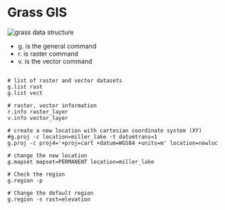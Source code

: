 # Grass GIS

![grass data structure](https://github.com/iamtekson/GLOF-simulation/assets/39838116/b5d0bfa3-dccb-430e-9d25-796571ecc606)

* g. is the general command
* r. is raster command
* v. is the vector command

```shell

# list of raster and vector datasets
g.list rast
g.list vect

# raster, vector information
r.info raster_layer
v.info vector_layer

# create a new location with cartesian coordinate system (XY)
#g.proj -c location=miller_lake -t datumtrans=1
g.proj -c proj4='+proj=cart +datum=WGS84 +units=m' location=newloc  

# change the new location
g.mapset mapset=PERMANENT location=miller_lake

# Check the region 
g.region -p

# Change the default region
g.region -s rast=elevation
```

